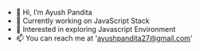 - 👋 Hi, I’m Ayush Pandita
- 🌱 Currently working on JavaScript Stack
- 👀 Interested in exploring Javascript Environment
- 📫 You can reach me at 'ayushpandita27@gmail.com'

<!---
ayushpandita1997/ayushpandita1997 is a ✨ special ✨ repository because its `README.md` (this file) appears on your GitHub profile.
You can click the Preview link to take a look at your changes.
--->
